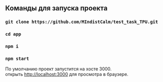 ## Команды для запуска проекта

### `git clone https://github.com/MIndistCalm/test_task_TPU.git`
### `cd app`
### `npm i`
### `npm start`

По умолчанию проект запустится на хосте 3000.\
открыть [http://localhost:3000](http://localhost:3000) для просмотра в браузере.
